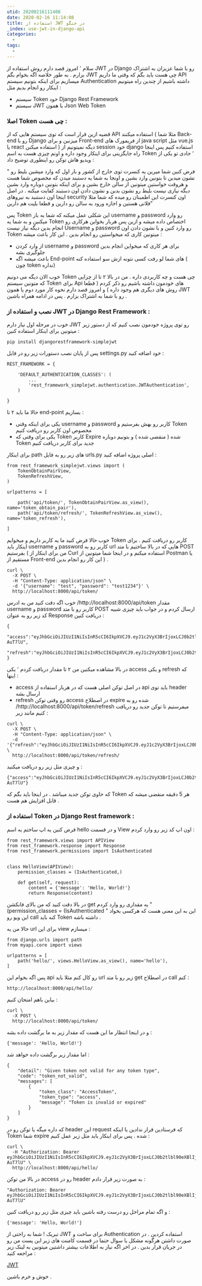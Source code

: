 ```yaml
---
utid: 20200216111408
date: 2020-02-16 11:14:08
title: استفاده از JWT در جنگو
_index: use-jwt-in-django-api
categories:
  -
tags:
  -
---
```


سلام ٬ امروز قصد دارم روش استفاده از JWT در Django رو با شما عزیزان به اشتراک بزارم . به طور خلاصه اگه بخوام بگم JWT چی هست باید بگم که وقتی ما داریم API میسازیم برای اینکه بتونیم سیستم Authentication داشته باشیم از چندین راه میتونیم اینکار رو انجام بدیم مثل :

- سیستم Token خود Django Rest Framework
- سیستم JWT  یا همون Json Web Token

### اصلا Token چی هست :

قضیه ازین قرار است که توی سیستم هایی که از API  استفاده میکنند ( مثلا شما Back-end رو با Django میزنین و برای Front-end از فریمورک های java script مثل vue.js یا react استفاده میکنن ) دیگه نمیتونیم از session خود django استفاده کنیم پس اینجا  راه جایگزینی برای اینکار وجود داره و اونم چیزی هست به اسم Token ٬ جادی تو یکی از ویدیو هاش توکن رو اینطوری توضیح داد :

" فرض کنین شما میرین یه کنسرت توی خارج از کشور و بار اول که وارد میشین بلیط رو نشون میدین تا بتونین وارد بشین و اونجا به شما یه دستبند میدن که مخصوص شما هست و هروقت خواستین میتونین از سالن خارج بشین و برای اینکه بتونین دوباره وارد بشین دیگه نیازی نیست بلیط رو نشون بدین و نشون دادن اون دستبند کفایت میکنه . در اصل اینجا اون دستنبد به نیروهای security اون کنسرت این اطمینان رو میده که شما مثلا فلانی هستین و اجازه ورود به سالن رو دارین  و قطعا بلیت هم دارین"

پس Token این شکلی عمل میکنه که شما یه بار username و password رو وارد میکنین و به شما یه Token اختصاص داده میشه و ازین پس هربار بخواین هرکاری رو انجام بدین دیگه نیاز نیست Username و password رو وارد کنین و با نشون دادن اون Token میتونین کاری که میخواستین رو انجام بدین . این کار باعث میشه :

- از وارد کردن username و password برای هر کاری که میخواین انجام بدین جلوگیری بشه
- باعث میشه اگه End-point های شما لو رفت کسی نتونه ازش سو استفاده کنه ( چون token نداره)

خوب الان دیگه می دونیم Token چی هست و چه کاربردی داره . من در بالا ۲ تا از چزایی که متونین سیستم Token برای Api های خودمون داشته باشیم رو ذکر کردم ( قطعا روش های دیگری هم وجود داره ) و امروز قصد دارم نحوه کار مورد دوم یا همون JWT رو با شما به اشتراک بزارم . پس در ادامه همراه باشین .

### نصب و استفاده از JWT در Django Rest Framework :

خوب در مرحله اول نیاز دارم JWT رو توی پروژه خودمون نصب کنیم که از دستور زیر میتونین برای اینکار استفاده کنین :

```
pip install djangorestframework-simplejwt
```

پس از پایان نصب دستورات زیر رو در فایل settings.py خود اضافه کنید :

```
REST_FRAMEWORK = {
    
    'DEFAULT_AUTHENTICATION_CLASSES': (
        ...
        'rest_framework_simplejwt.authentication.JWTAuthentication',
    )
    
}
```

حالا ما باید ۲ تا end-point بسازیم :

- یکی برای اینکه وقتی username و password کاربر رو بهش بفرستیم و Token مخصوص اون کاربر رو دریافت کنیم 
- یکی برای وقتی که Token کاربر Expire شده ( منقضی شده ) و بتونیم دوباره Token جدید برای کاربر دریافت کنیم 

برای اینکار path های زیر رو به فایل urls.py اصلی پروژه اضافه کنید :

```
from rest_framework_simplejwt.views import (
    TokenObtainPairView,
    TokenRefreshView,
)

urlpatterns = [
    
    path('api/token/', TokenObtainPairView.as_view(), name='token_obtain_pair'),
    path('api/token/refresh/', TokenRefreshView.as_view(), name='token_refresh'),
    
]
```

خوب  حالا فرض کنید ما یه کاربر داریم و میخوایم Token کاربر رو دریافت کنیم . برای اینکار باید username و password کاربر رو به url هایی که در بالا ساختیم با متد POST بفرستیم ( من برای اینکار از Curl استفاده میکنم و در اینجا شما میتونین از Postman یا مستقیم از Front-end این کار رو انجام بدین ) .

```
curl \
  -X POST \
  -H "Content-Type: application/json" \
  -d '{"username": "test", "password": "test1234"}' \
  http://localhost:8000/api/token/
```

خوب اگه دقت کنید من به ادرس /http://localhost:8000/api/token مقدار username و password کاربر رو با متد POST ارسال کردم و در جواب باید چیزی شبیه کد زیر رو به عنوان Response دریافت کنین :

```
{
  "access":"eyJhbGciOiJIUzI1NiIsInR5cCI6IkpXVCJ9.eyJ1c2VyX3BrIjoxLCJ0b2tlbl90eXBlIjoiYWNjZXNzIiwiY29sZF9zdHVmZiI6IuKYgyIsImV4cCI6MTIzNDU2LCJqdGkiOiJmZDJmOWQ1ZTFhN2M0MmU4OTQ5MzVlMzYyYmNhOGJjYSJ9.NHlztMGER7UADHZJlxNG0WSi22a2KaYSfd1S-AuT7lU",
  "refresh":"eyJhbGciOiJIUzI1NiIsInR5cCI6IkpXVCJ9.eyJ1c2VyX3BrIjoxLCJ0b2tlbl90eXBlIjoicmVmcmVzaCIsImNvbGRfc3R1ZmYiOiLimIMiLCJleHAiOjIzNDU2NywianRpIjoiZGUxMmY0ZTY3MDY4NDI3ODg5ZjE1YWMyNzcwZGEwNTEifQ.aEoAYkSJjoWH1boshQAaTkf8G3yn0kapko6HFRt7Rh4"
}
```

در بالا مشاهده میکنین من ۲ تا مقدار دریافت کردم ٬ یکی access و یکی refresh که اینها :

- access در اصل توکن اصلی هست که در هربار استفاده از api باید توی header ارسال بشه
- refresh رو وقتی توکن access در اصطلاح expire شده رو به  /http://localhost:8000/api/token/refresh میفرستیم تا توکن جدید رو دریافت کنیم مانند زیر :

```
curl \
  -X POST \
  -H "Content-Type: application/json" \
  -d '{"refresh":"eyJhbGciOiJIUzI1NiIsInR5cCI6IkpXVCJ9.eyJ1c2VyX3BrIjoxLCJ0b2tlbl90eXBlIjoicmVmcmVzaCIsImNvbGRfc3R1ZmYiOiLimIMiLCJleHAiOjIzNDU2NywianRpIjoiZGUxMmY0ZTY3MDY4NDI3ODg5ZjE1YWMyNzcwZGEwNTEifQ.aEoAYkSJjoWH1boshQAaTkf8G3yn0kapko6HFRt7Rh4"}' \
  http://localhost:8000/api/token/refresh/
```

 و چیزی مثل زیر رو دریافت میکنید :

```
{"access":"eyJhbGciOiJIUzI1NiIsInR5cCI6IkpXVCJ9.eyJ1c2VyX3BrIjoxLCJ0b2tlbl90eXBlIjoiYWNjZXNzIiwiY29sZF9zdHVmZiI6IuKYgyIsImV4cCI6MTIzNDU2LCJqdGkiOiJmZDJmOWQ1ZTFhN2M0MmU4OTQ5MzVlMzYyYmNhOGJjYSJ9.NHlztMGER7UADHZJlxNG0WSi22a2KaYSfd1S-AuT7lU"}
```

که حاوی توکن جدید میباشد . در اینجا باید بگم که Token هر 5 دقیقه منقضی میشه که قابل افزایش هم هست .

### استفاده از Token در Django Rest framework :

فرض کنین یه اپ ساختم به اسم hello و در قسمت View اون اپ کد زیر رو وارد کردم :

```
from rest_framework.views import APIView
from rest_framework.response import Response
from rest_framework.permissions import IsAuthenticated


class HelloView(APIView):
    permission_classes = (IsAuthenticated,)

    def get(self, request):
        content = {'message': 'Hello, World!'}
        return Response(content)
```

در بالا دقت کنید که من بالای فانکشن get یه مقداری رو وارد کردم " (permission_classes = (IsAuthenticated " این به این معنی هست که هرکسی بخواد این ویو رو call کنه باید Token داشته باشه .

حالا من یه url برای این view میسازم :

```
from django.urls import path
from myapi.core import views

urlpatterns = [
    path('hello/', views.HelloView.as_view(), name='hello'),
]
```

پس اگه بخوام این api رو کال کنم مثلا باید url زیر رو با متد get در اصطلاح call کنم :

```
http://localhost:8000/api/hello/
```

بیاین باهم امتحان کنیم :

```
curl \
  -X POST \
  http://localhost:8000/api/token/
```

و در اینجا انتظار ما این هست که مقدار زیر به ما برگشت داده بشه :

```
{'message': 'Hello, World!'}
```

اما مقدار زیر برگشت داده خواهد شد :

```
{
    "detail": "Given token not valid for any token type",
    "code": "token_not_valid",
    "messages": [
        {
            "token_class": "AccessToken",
            "token_type": "access",
            "message": "Token is invalid or expired"
        }
    ]
}
```

که داره میگه یا توکن رو در header این request که فرستادین قرار ندادین یا اینکه Token شما expire شده . پس برای اینکار باید مثل زیر عمل کنیم :

```
curl \
  -H "Authorization: Bearer 				     eyJhbGciOiJIUzI1NiIsInR5cCI6IkpXVCJ9.eyJ1c2VyX3BrIjoxLCJ0b2tlbl90eXBlIjoiYWNjZXNzIiwiY29sZF9zdHVmZiI6IuKYgyIsImV4cCI6MTIzNDU2LCJqdGkiOiJmZDJmOWQ1ZTFhN2M0MmU4OTQ5MzVlMzYyYmNhOGJjYSJ9.NHlztMGER7UADHZJlxNG0WSi22a2KaYSfd1S-AuT7lU" \
  http://localhost:8000/api/hello/
```

در بالا من توکن access رو در header به صورت زیر قرار دادم :

```
"Authorization: Bearer eyJhbGciOiJIUzI1NiIsInR5cCI6IkpXVCJ9.eyJ1c2VyX3BrIjoxLCJ0b2tlbl90eXBlIjoiYWNjZXNzIiwiY29sZF9zdHVmZiI6IuKYgyIsImV4cCI6MTIzNDU2LCJqdGkiOiJmZDJmOWQ1ZTFhN2M0MmU4OTQ5MzVlMzYyYmNhOGJjYSJ9.NHlztMGER7UADHZJlxNG0WSi22a2KaYSfd1S-AuT7lU"
```

و اگه تمام مراحل رو درست رفته باشین باید چیزی مثل زیر رو دریافت کنین :

```
{'message': 'Hello, World!'}
```

تبریک ! شما به راحتی از JWT برای ساخت و Authentication استفاده کردین . در صورت داشتن هرگونه مشکل یا سوال حتما در قسمت کامنت های زیر این پست من رو در جریان قرار بدین . در اخر اگه نیاز به اطلاعات بیشتر داشتین میتونین به لینک زیر مراجعه کنید :

[JWT](https://github.com/davesque/django-rest-framework-simplejwt)

 خوش و خرم باشین .